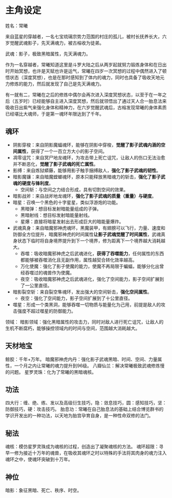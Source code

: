 # 主角设定

姓名：常曦

来自蓝星的穿越者，一名七宝琉璃宗势力范围的村庄的孤儿，被村长抚养长大，六岁觉醒武魂影子，先天满魂力，被古榕收为徒弟。

武魂：影子，极致黑暗属性，先天满魂力。

作为一名穿越者，常曦知道这里是斗罗大陆之后从两岁起就努力锻炼身体和在日出时开始冥想，也许是天赋也许是运气，常曦在四岁一次冥想的过程中偶然进入了顿悟状态（深度冥想），也是在那时感知到了体内的魂力，同时也具备了吸收天地元力修炼的能力，然后就发现了自己是先天满魂力。

有一就有二，常曦在之后的修炼中偶尔会再次进入深度冥想状态，以至于在一年之后（五岁时）已经能够自主进入深度冥想，然后就领悟出了通过天人合一胎息法来吸收日出紫气来强化身体和精神力，在六岁觉醒武魂后，古榕发现常曦的身体素质已经堪比大魂师，于是第一魂环年限达到了千年。

## 魂环
* 阴影穿梭：来自阴影魔蝠魂环，能够在阴影中穿梭，**觉醒了影子武魂内涵的空间属性**，获得了一个一百立方大小的影子空间。
* 凋零诅咒：来自冥尸地龙魂环，为攻击带上死亡诅咒，让敌人的伤口无法治愈并不断恶化，**觉醒了影子武魂的死亡属性**。
* 影缚：来自炼狱蟒藤，能够用影子触手捆缚敌人，**强化了影子武魂的韧性**。
* 暗影魔镰：来自暗魔螳螂魂环，原本只能释放黑暗魂力的斩击，**强化了影子武魂的硬度与锋利度**。
    * 空间斩：与空间之力结合形成，具有切割空间的效果。
* 暗影战斧：来自战斧地龙魂环，**强化了影子武魂的质量（重量）与硬度**。
* 暗星：召唤一个黑色的十字星星，类似浮游炮的功能。
    * 黑暗弹：想目标发射暗能量组成的子弹。
    * 黑暗射线：想目标发射暗能量射线。
    * 星爆：直接将暗星发射出去形成巨大的暗能量爆炸。
* 武魂真身：来自暗魔邪神虎魂环，黑魔装甲，有翅膀可以飞行，力量、速度和防御全方位提升，暗魔邪神虎的时间属性**让影子武魂觉醒了时间属性**，武魂真身状态下临时将自身境界提升到下一个境界，修为距离下一个境界越大消耗越大。
    * 吞噬：吸收暗魔邪神虎之后武魂进化，**获得了吞噬能力**，任何属性的东西都能够被吞噬消化且无副作用，属性越契合转化效率越高。
    * 万化使魔：强化了影子使魔的能力，使魔不再局限于蝙蝠，能够分化出曾经吞噬过的魂兽作为使魔。
    * 夜空：吸收暗魔邪神虎之后武魂进化，强化了空间能力，影子空间扩展到了一公里直径。
* 暗影裂空斩：来自裂空隼魂环，发出强大的空间斩击，**强化空间属性**。
    * 夜空：强化了空间能力，影子空间扩展到了十公里直径。
* 噬星：形成一个类黑洞，能够吞噬一切物质与能量化为己用，前提是敌人的攻击强度不超过噬星的防御能力。

领域：
暗影领域：强化黑暗属性的攻击力，同时对敌人进行死亡诅咒，让敌人的生机不断腐朽，能够操控领域内的时间与空间，范围越大消耗越大。

## 天材地宝
鲸胶：千年+万年。
暗魔邪神虎内丹：强化影子武魂黑暗、时间、空间、力量属性，一个月之内让常曦的魂力提升到96级。
八瓣仙兰：解决常曦极致武魂修炼慢的问题。
星罗灵珠：化为了常曦的黑暗魂核。

## 功法
四大行：缠、绝、练、发以及高级衍生技巧，隐：敛息技巧，圆：感知技巧，坚：防御技巧，硬：攻击技巧。
胎息功：常曦在自己胎息法的基础上结合博览群书的学识开发出的一种功法，以天地为胎宫孕育自身，是一种性命双修的法门。

## 秘法
魂核：模仿星罗灵珠成为魂核的过程，创造出了凝聚魂核的方法。
魂环超限：寻早一修为接近十万年的魂兽，在吸收其魂环之时以特殊的手法将其肉身的魂力注入魂环之中，使魂环突破到十万年。

## 神位
暗影：象征黑暗、死亡、秩序、时空。